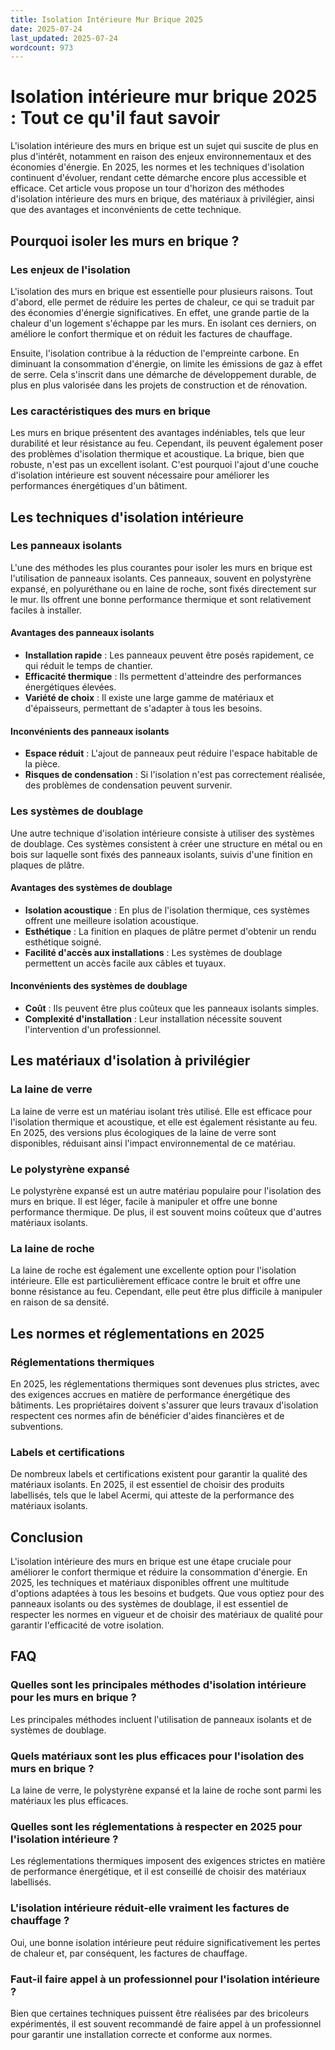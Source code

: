 ```yaml
---
title: Isolation Intérieure Mur Brique 2025
date: 2025-07-24
last_updated: 2025-07-24
wordcount: 973
---
```


# Isolation intérieure mur brique 2025 : Tout ce qu'il faut savoir

L'isolation intérieure des murs en brique est un sujet qui suscite de plus en plus d'intérêt, notamment en raison des enjeux environnementaux et des économies d'énergie. En 2025, les normes et les techniques d'isolation continuent d'évoluer, rendant cette démarche encore plus accessible et efficace. Cet article vous propose un tour d'horizon des méthodes d'isolation intérieure des murs en brique, des matériaux à privilégier, ainsi que des avantages et inconvénients de cette technique.

## Pourquoi isoler les murs en brique ?

### Les enjeux de l'isolation

L'isolation des murs en brique est essentielle pour plusieurs raisons. Tout d'abord, elle permet de réduire les pertes de chaleur, ce qui se traduit par des économies d'énergie significatives. En effet, une grande partie de la chaleur d'un logement s'échappe par les murs. En isolant ces derniers, on améliore le confort thermique et on réduit les factures de chauffage.

Ensuite, l'isolation contribue à la réduction de l'empreinte carbone. En diminuant la consommation d'énergie, on limite les émissions de gaz à effet de serre. Cela s'inscrit dans une démarche de développement durable, de plus en plus valorisée dans les projets de construction et de rénovation.

### Les caractéristiques des murs en brique

Les murs en brique présentent des avantages indéniables, tels que leur durabilité et leur résistance au feu. Cependant, ils peuvent également poser des problèmes d'isolation thermique et acoustique. La brique, bien que robuste, n'est pas un excellent isolant. C'est pourquoi l'ajout d'une couche d'isolation intérieure est souvent nécessaire pour améliorer les performances énergétiques d'un bâtiment.

## Les techniques d'isolation intérieure

### Les panneaux isolants

L'une des méthodes les plus courantes pour isoler les murs en brique est l'utilisation de panneaux isolants. Ces panneaux, souvent en polystyrène expansé, en polyuréthane ou en laine de roche, sont fixés directement sur le mur. Ils offrent une bonne performance thermique et sont relativement faciles à installer.

#### Avantages des panneaux isolants

- **Installation rapide** : Les panneaux peuvent être posés rapidement, ce qui réduit le temps de chantier.
- **Efficacité thermique** : Ils permettent d'atteindre des performances énergétiques élevées.
- **Variété de choix** : Il existe une large gamme de matériaux et d'épaisseurs, permettant de s'adapter à tous les besoins.

#### Inconvénients des panneaux isolants

- **Espace réduit** : L'ajout de panneaux peut réduire l'espace habitable de la pièce.
- **Risques de condensation** : Si l'isolation n'est pas correctement réalisée, des problèmes de condensation peuvent survenir.

### Les systèmes de doublage

Une autre technique d'isolation intérieure consiste à utiliser des systèmes de doublage. Ces systèmes consistent à créer une structure en métal ou en bois sur laquelle sont fixés des panneaux isolants, suivis d'une finition en plaques de plâtre.

#### Avantages des systèmes de doublage

- **Isolation acoustique** : En plus de l'isolation thermique, ces systèmes offrent une meilleure isolation acoustique.
- **Esthétique** : La finition en plaques de plâtre permet d'obtenir un rendu esthétique soigné.
- **Facilité d'accès aux installations** : Les systèmes de doublage permettent un accès facile aux câbles et tuyaux.

#### Inconvénients des systèmes de doublage

- **Coût** : Ils peuvent être plus coûteux que les panneaux isolants simples.
- **Complexité d'installation** : Leur installation nécessite souvent l'intervention d'un professionnel.

## Les matériaux d'isolation à privilégier

### La laine de verre

La laine de verre est un matériau isolant très utilisé. Elle est efficace pour l'isolation thermique et acoustique, et elle est également résistante au feu. En 2025, des versions plus écologiques de la laine de verre sont disponibles, réduisant ainsi l'impact environnemental de ce matériau.

### Le polystyrène expansé

Le polystyrène expansé est un autre matériau populaire pour l'isolation des murs en brique. Il est léger, facile à manipuler et offre une bonne performance thermique. De plus, il est souvent moins coûteux que d'autres matériaux isolants.

### La laine de roche

La laine de roche est également une excellente option pour l'isolation intérieure. Elle est particulièrement efficace contre le bruit et offre une bonne résistance au feu. Cependant, elle peut être plus difficile à manipuler en raison de sa densité.

## Les normes et réglementations en 2025

### Réglementations thermiques

En 2025, les réglementations thermiques sont devenues plus strictes, avec des exigences accrues en matière de performance énergétique des bâtiments. Les propriétaires doivent s'assurer que leurs travaux d'isolation respectent ces normes afin de bénéficier d'aides financières et de subventions.

### Labels et certifications

De nombreux labels et certifications existent pour garantir la qualité des matériaux isolants. En 2025, il est essentiel de choisir des produits labellisés, tels que le label Acermi, qui atteste de la performance des matériaux isolants.

## Conclusion

L'isolation intérieure des murs en brique est une étape cruciale pour améliorer le confort thermique et réduire la consommation d'énergie. En 2025, les techniques et matériaux disponibles offrent une multitude d'options adaptées à tous les besoins et budgets. Que vous optiez pour des panneaux isolants ou des systèmes de doublage, il est essentiel de respecter les normes en vigueur et de choisir des matériaux de qualité pour garantir l'efficacité de votre isolation.

## FAQ

### Quelles sont les principales méthodes d'isolation intérieure pour les murs en brique ?

Les principales méthodes incluent l'utilisation de panneaux isolants et de systèmes de doublage.

### Quels matériaux sont les plus efficaces pour l'isolation des murs en brique ?

La laine de verre, le polystyrène expansé et la laine de roche sont parmi les matériaux les plus efficaces.

### Quelles sont les réglementations à respecter en 2025 pour l'isolation intérieure ?

Les réglementations thermiques imposent des exigences strictes en matière de performance énergétique, et il est conseillé de choisir des matériaux labellisés.

### L'isolation intérieure réduit-elle vraiment les factures de chauffage ?

Oui, une bonne isolation intérieure peut réduire significativement les pertes de chaleur et, par conséquent, les factures de chauffage.

### Faut-il faire appel à un professionnel pour l'isolation intérieure ?

Bien que certaines techniques puissent être réalisées par des bricoleurs expérimentés, il est souvent recommandé de faire appel à un professionnel pour garantir une installation correcte et conforme aux normes.